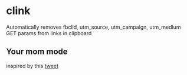 # clink

Automatically removes fbclid, utm_source, utm_campaign, utm_medium GET params from links in clipboard 

## Your mom mode

inspired by this [tweet](https://twitter.com/ftrain/status/1359138516681314311?s=21)



